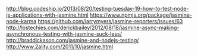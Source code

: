 http://blog.codeship.io/2013/08/20/testing-tuesday-19-how-to-test-node-js-applications-with-jasmine.htmlhttps://www.npmjs.org/package/jasmine-node-karmahttps://github.com/larrymyers/jasmine-reporters/issues/63http://lostechies.com/derickbailey/2012/08/18/jasmine-async-making-asynchronous-testing-with-jasmine-suck-less/http://braddickason.com/jasmine-and-nodejs-testing/http://www.2ality.com/2011/10/jasmine.html